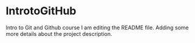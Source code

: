 # IntrotoGitHub
Intro to Git and Github course
I am editing the README file. Adding some more details about the project description.

